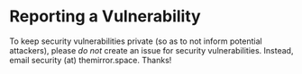 
# Reporting a Vulnerability

To keep security vulnerabilities private (so as to not inform potential attackers), please _do not_ create an issue for security vulnerabilities. Instead, email security (at) themirror.space. Thanks!
